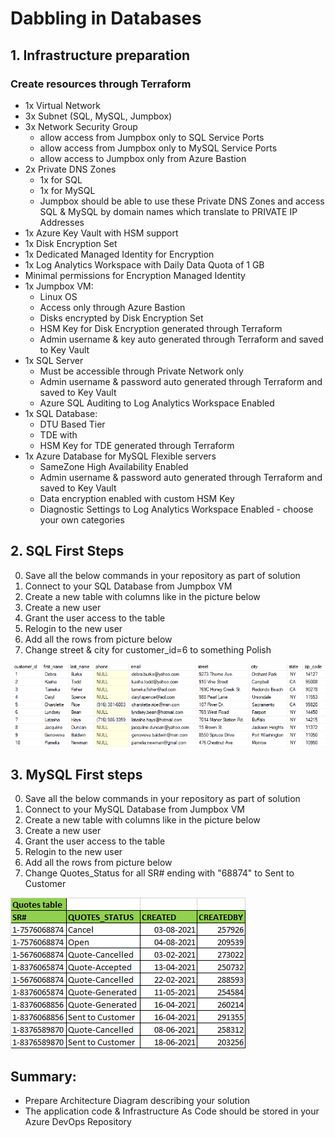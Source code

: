 # Dabbling in Databases

## 1. Infrastructure preparation
### Create resources through Terraform
- 1x Virtual Network
- 3x Subnet (SQL, MySQL, Jumpbox)
- 3x Network Security Group
  - allow access from Jumpbox only to SQL Service Ports
  - allow access from Jumpbox only to MySQL Service Ports
  - allow access to Jumpbox only from Azure Bastion
- 2x Private DNS Zones
  - 1x for SQL
  - 1x for MySQL
  - Jumpbox should be able to use these Private DNS Zones and access SQL & MySQL by domain names which translate to PRIVATE IP Addresses
- 1x Azure Key Vault with HSM support
- 1x Disk Encryption Set
- 1x Dedicated Managed Identity for Encryption
- 1x Log Analytics Workspace with Daily Data Quota of 1 GB
- Minimal permissions for Encryption Managed Identity
- 1x Jumpbox VM:
  - Linux OS
  - Access only through Azure Bastion
  - Disks encrypted by Disk Encryption Set
  - HSM Key for Disk Encryption generated through Terraform
  - Admin username & key auto generated through Terraform and saved to Key Vault
- 1x SQL Server
  - Must be accessible through Private Network only
  - Admin username & password auto generated through Terraform and saved to Key Vault
  - Azure SQL Auditing to Log Analytics Workspace Enabled
- 1x SQL Database:
  - DTU Based Tier
  - TDE with
  - HSM Key for TDE generated through Terraform
- 1x Azure Database for MySQL Flexible servers
  - SameZone High Availability Enabled
  - Admin username & password auto generated through Terraform and saved to Key Vault
  - Data encryption enabled with custom HSM Key
  - Diagnostic Settings to Log Analytics Workspace Enabled - choose your own categories

## 2. SQL First Steps
0. Save all the below commands in your repository as part of solution
1. Connect to your SQL Database from Jumpbox VM
2. Create a new table with columns like in the picture below
3. Create a new user
4. Grant the user access to the table
5. Relogin to the new user
6. Add all the rows from picture below
7. Change street & city for customer_id=6 to something Polish

![sql_table](./pics/sql-customers-table.png)

## 3. MySQL First steps
0. Save all the below commands in your repository as part of solution
1. Connect to your MySQL Database from Jumpbox VM
2. Create a new table with columns like in the picture below
3. Create a new user
4. Grant the user access to the table
5. Relogin to the new user
6. Add all the rows from picture below
7. Change Quotes_Status for all SR# ending with "68874" to Sent to Customer

![mysql_table](./pics/mysql-customers-table.png)

## Summary:
- Prepare Architecture Diagram describing your solution
- The application code & Infrastructure As Code should be stored in your Azure DevOps Repository